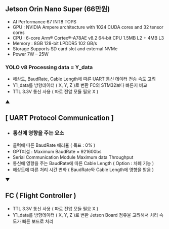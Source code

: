 ## Jetson Orin Nano Super (66만원) 
- AI Performance 67 INT8 TOPS
- GPU :	NVIDIA Ampere architecture with 1024 CUDA cores and 32 tensor cores
- CPU	: 6-core Arm® Cortex®-A78AE v8.2 64-bit CPU 1.5MB L2 + 4MB L3
- Memory : 8GB 128-bit LPDDR5 102 GB/s
- Storage	Supports SD card slot and external NVMe
- Power	7W – 25W

### YOLO v8 Processing data = Y_data
- 해상도, BaudRate, Cable Length에 따른 UART 통신 데이터 전송 속도 고려
- Y1_data를 방향데이터 ( X, Y, Z )로 변환 FC의 STM32보다 빠른지 비교
- TTL 3.3V 통신 사용 ( 따로 전압 모듈 필요 X )

▲

## [ UART Protocol Communication ]
- ### 통신에 영향을 주는 요소
- 클럭에 따른 BaudRate 에러율 ( 목표 : 0% )
- GPT피셜 : Maximum BaudRate = 921600bs
- Serial Communication Module Maximum data Throughput
- 통신에 영향을 주는 BaudRate에 따른 Cable Length ( Option : 차폐 기능 )
- 해상도에 따른 처리 시간 변화 ( BaudRate와 Cable Length에 영향을 받음 )

▼

## FC ( Flight Controller )
- TTL 3.3V 통신 사용 ( 따로 전압 모듈 필요 X )
- Y1_data를 방향데이터 ( X, Y, Z )로 변환 Jetson Board 점유율 고려해서 처리 속도가 빠른 보드로 처리
